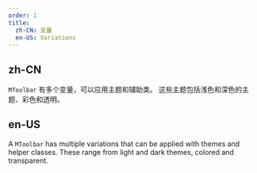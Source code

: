 ```yaml
---
order: 1
title:
  zh-CN: 变量
  en-US: Variations
---
```


## zh-CN

`MToolbar` 有多个变量，可以应用主题和辅助类。 这些主题包括浅色和深色的主题、彩色和透明。

## en-US

A `MToolbar` has multiple variations that can be applied with themes and helper classes. These range from light and dark themes, colored and transparent.